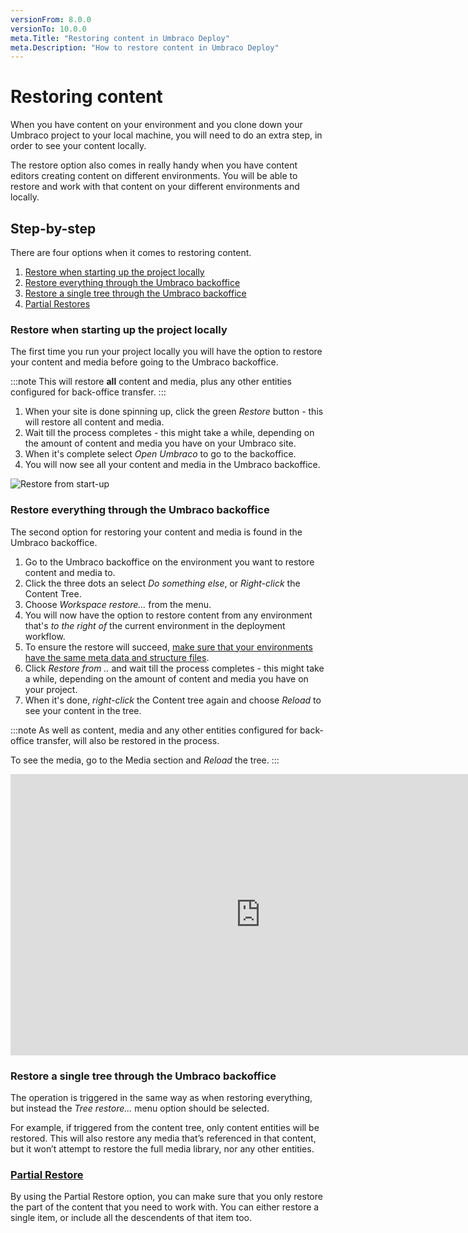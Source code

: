```yaml
---
versionFrom: 8.0.0
versionTo: 10.0.0
meta.Title: "Restoring content in Umbraco Deploy"
meta.Description: "How to restore content in Umbraco Deploy"
---
```


# Restoring content

When you have content on your environment and you clone down your Umbraco project to your local machine, you will need to do an extra step, in order to see your content locally.

The restore option also comes in really handy when you have content editors creating content on different environments. You will be able to restore and work with that content on your different environments and locally.

## Step-by-step

There are four options when it comes to restoring content.

1. [Restore when starting up the project locally](#restore-when-starting-up-the-project-locally)
2. [Restore everything through the Umbraco backoffice](#restore-everything-through-the-umbraco-backoffice)
3. [Restore a single tree through the Umbraco backoffice](#restore-a-single-tree-through-the-umbraco-backoffice)
4. [Partial Restores](Partial-Restore)

### Restore when starting up the project locally

The first time you run your project locally you will have the option to restore your content and media before going to the Umbraco backoffice.

:::note
This will restore **all** content and media, plus any other entities configured for back-office transfer.
:::

1. When your site is done spinning up, click the green *Restore* button - this will restore all content and media.
2. Wait till the process completes - this might take a while, depending on the amount of content and media you have on your Umbraco site.
3. When it's complete select *Open Umbraco* to go to the backoffice.
4. You will now see all your content and media in the Umbraco backoffice.

![Restore from start-up](images/Normal-Restore.gif)

### Restore everything through the Umbraco backoffice

The second option for restoring your content and media is found in the Umbraco backoffice.

1. Go to the Umbraco backoffice on the environment you want to restore content and media to.
2. Click the three dots an select *Do something else*, or *Right-click* the Content Tree.
3. Choose *Workspace restore...* from the menu.
4. You will now have the option to restore content from any environment that's *to the right of* the current environment in the deployment workflow.
5. To ensure the restore will succeed, [make sure that your environments have the same meta data and structure files](../Deploying-Changes).
6. Click *Restore from ..* and wait till the process completes - this might take a while, depending on the amount of content and media you have on your project.
7. When it's done, *right-click* the Content tree again and choose *Reload* to see your content in the tree.

:::note
As well as content, media and any other entities configured for back-office transfer, will also be restored in the process.

To see the media, go to the Media section and *Reload* the tree.
:::

<iframe width="800" height="450" title="Umbraco Deploy - Content transfer and restore" src="https://www.youtube.com/embed/poRzuBB11pc?rel=0" frameborder="0" allow="autoplay; encrypted-media" allowfullscreen></iframe>

### Restore a single tree through the Umbraco backoffice

The operation is triggered in the same way as when restoring everything, but instead the *Tree restore...* menu option should be selected.

For example, if triggered from the content tree, only content entities will be restored.  This will also restore any media that’s referenced in that content, but it won’t attempt to restore the full media library, nor any other entities.

### [Partial Restore](Partial-Restore)

By using the Partial Restore option, you can make sure that you only restore the part of the content that you need to work with.  You can either restore a single item, or include all the descendents of that item too.
